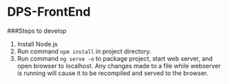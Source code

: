 # DPS-FrontEnd

###Steps to develop
1. Install Node.js
2. Run command `npm install` in project directory.
3. Run command `ng serve -o` to package project, start web server, and open browser to localhost. Any changes made to a file while webserver is running will cause it to be recompiled and served to the browser.